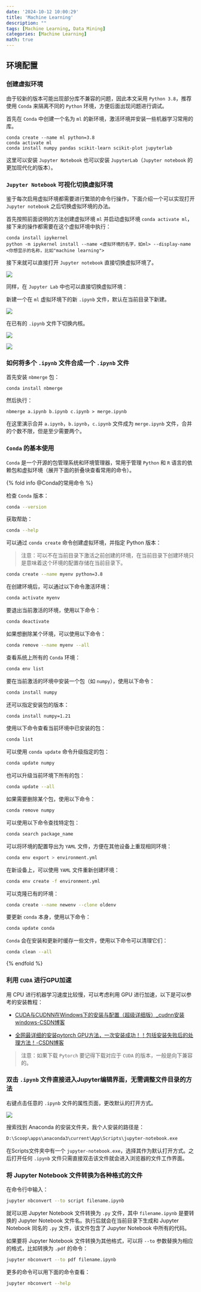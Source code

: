 ```yaml
---
date: '2024-10-12 10:00:29'
title: 'Machine Learning'
description: ""
tags: [Machine Learning, Data Mining]
categories: [Machine Learning]
math: true
---
```


## 环境配置

### 创建虚拟环境

由于较新的版本可能出现部分库不兼容的问题，因此本文采用 `Python 3.8`，推荐使用 `Conda` 来隔离不同的 `Python` 环境，方便后面出现问题进行调试。

首先在 `Conda` 中创建一个名为 `ml` 的新环境，激活环境并安装一些机器学习常用的库。

```shell
conda create --name ml python=3.8
conda activate ml
conda install numpy pandas scikit-learn scikit-plot jupyterlab
```

这里可以安装 `Jupyter Notebook` 也可以安装 `JupyterLab`（`Jupyter notebook` 的更加现代化的版本）。

### `Jupyter Notebook` 可视化切换虚拟环境

鉴于每次启用虚拟环境都需要进行繁琐的命令行操作，下面介绍一个可以实现打开 `Jupyter notebook` 之后切换虚拟环境的办法。

首先按照前面说明的方法创建虚拟环境 `ml` 并启动虚拟环境 `conda activate ml`，接下来的操作都需要在这个虚拟环境中执行：

```shell
conda install ipykernel
python -m ipykernel install --name <虚拟环境的名字，如ml> --display-name <你想显示的名称，比如"machine learning">
```

接下来就可以直接打开 `Jupyter notebook` 直接切换虚拟环境了。

![](jupyter.png)

同样，在 `Jupyter Lab` 中也可以直接切换虚拟环境：

新建一个在 `ml` 虚拟环境下的新 `.ipynb` 文件，默认在当前目录下新建。

![](jupyterlab.png)

在已有的 `.ipynb` 文件下切换内核。

![](jupyterlab2.png)

![](jupyterlab3.png)

### 如何将多个 `.ipynb` 文件合成一个 `.ipynb` 文件

首先安装 `nbmerge` 包：
```shell
conda install nbmerge
```

然后执行：

```shell
nbmerge a.ipynb b.ipynb c.ipynb > merge.ipynb
```

在这里演示合并 `a.ipynb`，`b.ipynb`，`c.ipynb` 文件成为 `merge.ipynb` 文件，合并的个数不限，但是至少需要两个。

### `Conda` 的基本使用

`Conda` 是一个开源的包管理系统和环境管理器，常用于管理 `Python` 和 `R` 语言的依赖包和虚拟环境（展开下面的折叠块查看常用的命令）。

{% fold info @Conda的常用命令 %}

检查 `Conda` 版本：

```bash
conda --version
```

获取帮助：

```bash
conda --help
```

可以通过 `conda create` 命令创建虚拟环境，并指定 Python 版本：

> 注意：可以不在当前目录下激活之前创建的环境，在当前目录下创建环境只是意味着这个环境的配置存储在当前目录下。

```bash
conda create --name myenv python=3.8
```

在创建环境后，可以通过以下命令激活环境：

```bash
conda activate myenv
```

要退出当前激活的环境，使用以下命令：

```bash
conda deactivate
```

如果想删除某个环境，可以使用以下命令：

```bash
conda remove --name myenv --all
```

查看系统上所有的 `Conda` 环境：

```bash
conda env list
```

要在当前激活的环境中安装一个包（如 `numpy`），使用以下命令：

```bash
conda install numpy
```

还可以指定安装包的版本：

```bash
conda install numpy=1.21
```

使用以下命令查看当前环境中已安装的包：

```bash
conda list
```

可以使用 `conda update` 命令升级指定的包：

```bash
conda update numpy
```

也可以升级当前环境下所有的包：

```bash
conda update --all
```

如果需要删除某个包，使用以下命令：

```bash
conda remove numpy
```

可以使用以下命令查找特定包：

```bash
conda search package_name
```

可以将环境的配置导出为 `YAML` 文件，方便在其他设备上重现相同环境：

```bash
conda env export > environment.yml
```

在新设备上，可以使用 `YAML` 文件重新创建环境：

```bash
conda env create -f environment.yml
```

可以克隆已有的环境：

```bash
conda create --name newenv --clone oldenv
```

要更新 `conda` 本身，使用以下命令：

```bash
conda update conda
```

`Conda` 会在安装和更新时缓存一些文件，使用以下命令可以清理它们：

```bash
conda clean --all
```

{% endfold %}

### 利用 `CUDA` 进行GPU加速

用 CPU 进行机器学习速度比较慢，可以考虑利用 GPU 进行加速，以下是可以参考的安装教程：

- [CUDA与CUDNN在Windows下的安装与配置（超级详细版）_cudnn安装windows-CSDN博客](https://blog.csdn.net/YYDS_WV/article/details/137825313)

- [全网最详细的安装pytorch GPU方法，一次安装成功！！包括安装失败后的处理方法！-CSDN博客](https://blog.csdn.net/qlkaicx/article/details/134577555)

> 注意：如果下载 `Pytorch` 要记得下载对应于 `CUDA` 的版本，一般是向下兼容的。

### 双击 `.ipynb` 文件直接进入Jupyter编辑界面，无需调整文件目录的方法

右键点击任意的 `.ipynb` 文件的属性页面，更改默认的打开方式。

![](jupyter2.png)

搜索找到 Anaconda 的安装文件夹，我个人安装的路径是：

```bash
D:\Scoop\apps\anaconda3\current\App\Scripts\jupyter-notebook.exe
```

在Scripts文件夹中有一个 `jupyter-notebook.exe`，选择其作为默认打开方式。之后打开任何 `.ipynb` 文件只需直接双击该文件就会进入浏览器的文件工作界面。

### 将 Jupyter Notebook 文件转换为各种格式的文件

在命令行中输入：

```bash
jupyter nbconvert --to script filename.ipynb
```

就可以把 Jupyter Notebook 文件转换为 `.py` 文件，其中 `filename.ipynb` 是要转换的 Jupyter Notebook 文件名。执行后就会在当前目录下生成和 Jupyter Notebook 同名的 `.py` 文件，该文件包含了 Jupyter Notebook 中所有的代码。

如果要将 Jupyter Notebook 文件转换为其他格式，可以将 `--to` 参数替换为相应的格式，比如转换为 `.pdf` 的命令：

```bash
jupyter nbconvert --to pdf filename.ipynb
```

更多的命令可以用下面的命令查看：

```bash
jupyter nbconvert --help
```







